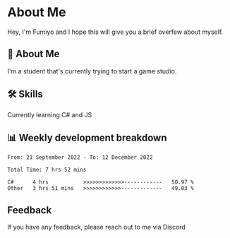 
# About Me

Hey, I'm Fumiyo and I hope this will give you a brief overfew about myself.


## 🚀 About Me
I'm a student that's currently trying to start a game studio.


## 🛠 Skills

Currently learning C# and JS


## 📊 Weekly development breakdown
<!--START_SECTION:waka-->

```text
From: 21 September 2022 - To: 12 December 2022

Total Time: 7 hrs 52 mins

C#      4 hrs           >>>>>>>>>>>>>------------   50.97 %
Other   3 hrs 51 mins   >>>>>>>>>>>>-------------   49.03 %
```

<!--END_SECTION:waka-->


## Feedback

If you have any feedback, please reach out to me via Discord
